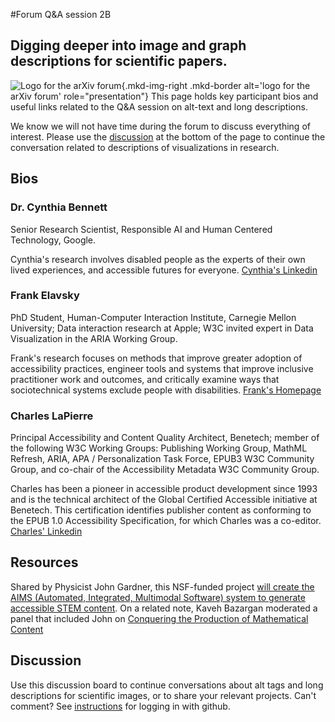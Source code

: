 #Forum Q&A session 2B
## Digging deeper into image and graph descriptions for scientific papers.

![Logo for the arXiv forum](../../assets/arxiv-lockup-forum-bgcolor.png){.mkd-img-right .mkd-border alt='logo for the arXiv forum' role="presentation"}
This page holds key participant bios and useful links related to the Q&A session on alt-text and long descriptions.

We know we will not have time during the forum to discuss everything of interest. Please use the [discussion](#discussion) at the bottom of the page to continue the conversation related to descriptions of visualizations in research.

## Bios
### Dr. Cynthia Bennett
Senior Research Scientist, Responsible AI and Human Centered Technology, Google.

Cynthia's research involves disabled people as the experts of their own lived experiences, and accessible futures for everyone. [Cynthia's Linkedin](https://www.linkedin.com/in/clb5590/)

### Frank Elavsky
PhD Student, Human-Computer Interaction Institute, Carnegie Mellon University; Data interaction research at Apple; W3C invited expert in Data Visualization in the ARIA Working Group.

Frank's research focuses on methods that improve greater adoption of accessibility practices, engineer tools and systems that improve inclusive practitioner work and outcomes, and critically examine ways that sociotechnical systems exclude people with disabilities. [Frank's Homepage](https://www.frank.computer/)

### Charles LaPierre
Principal Accessibility and Content Quality Architect, Benetech; member of the following W3C Working Groups: Publishing Working Group, MathML Refresh, ARIA, APA / Personalization Task Force, EPUB3 W3C Community Group, and co-chair of the Accessibility Metadata W3C Community Group.

Charles has been a pioneer in accessible product development since 1993 and is the technical architect of the Global Certified Accessible initiative at Benetech. This certification identifies publisher content as conforming to the EPUB 1.0 Accessibility Specification, for which Charles was a co-editor. [Charles' Linkedin](https://www.linkedin.com/in/charles-lapierre-8a16a13/)

## Resources

Shared by Physicist John Gardner, this NSF-funded project [will create the AIMS (Automated, Integrated, Multimodal Software) system to generate accessible STEM content](https://www.slu.edu/news/2022/december/nsf-convergence-accelerator-grant.php). On a related note, Kaveh Bazargan moderated a panel that included John on [Conquering the Production of Mathematical Content](https://www.csescienceeditor.org/wp-content/uploads/2015/06/Apr-Jun-2015.pdf)

## Discussion
Use this discussion board to continue conversations about alt tags and long descriptions for scientific images, or to share your relevant projects. Can't comment? See [instructions](getting-started.md) for logging in with github.

